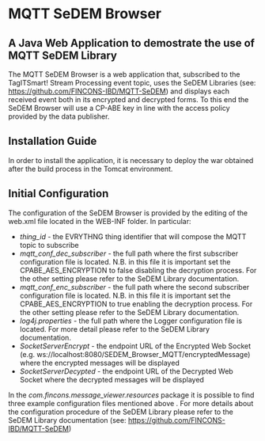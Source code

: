 # MQTT SeDEM Browser
## A Java Web Application to demostrate the use of MQTT SeDEM Library
The MQTT SeDEM Browser is a web application that, subscribed to the TagITSmart! Stream Processing event topic, uses the SeDEM Libraries (see: https://github.com/FINCONS-IBD/MQTT-SeDEM) and displays each received event both in its encrypted and decrypted forms.
To this end the SeDEM Browser will use a CP-ABE key in line with the access policy provided by the data publisher.

## Installation Guide
In order to install the application, it is necessary to deploy the war obtained after the build process in the Tomcat environment.
## Initial Configuration

The configuration of the SeDEM Browser is provided by the editing of the web.xml file located in the WEB-INF folder. In particular: 

<ul>
<li><i>thing_id</i> - the EVRYTHNG thing identifier that will compose the MQTT topic to subscribe</li>
<li><i>mqtt_conf_dec_subscriber</i> - the full path where the first subscriber configuration file is located. N.B. in this file it is important set the CPABE_AES_ENCRYPTION to false disabling the decryption process. For the other setting please refer to the SeDEM Library documentation.</li>
<li><i>mqtt_conf_enc_subscriber</i> - the full path where the second subscriber configuration file is located. N.B. in this file it is important set the CPABE_AES_ENCRYPTION to true enabling the decryption process. For the other setting please refer to the SeDEM Library documentation.</li>
<li><i>log4j.properties</i> - the full path where the Logger configuration file is located. For more detail please refer to the SeDEM Library documentation.</li>
<li><i>SocketServerEncrypt</i> - the endpoint URL of the Encrypted Web Socket (e.g. ws://localhost:8080/SEDEM_Browser_MQTT/encryptedMessage) where the encrypted messages will be displayed</li>
<li><i>SocketServerDecypted</i> - the endpoint URL of the Decrypted Web Socket where the decrypted messages will be displayed</li>
</ul>

In the *com.fincons.message_viewer.resources* package it is possible to find three example configuration files mentioned above . For more details about the configuration procedure of the SeDEM Library please refer to the SeDEM Library documentation (see: https://github.com/FINCONS-IBD/MQTT-SeDEM)